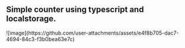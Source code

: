 <h2>Simple counter using typescript and localstorage.</h2>
<p>![image](https://github.com/user-attachments/assets/e4f8b705-dac7-4694-84c3-f3b0bea63e7c)</p>
